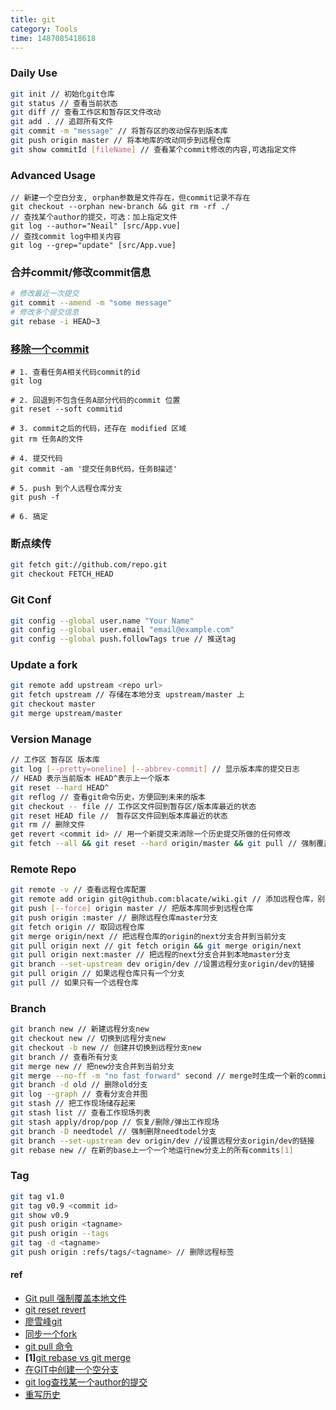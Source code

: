 ```yaml
---
title: git
category: Tools
time: 1487085418618
---
```

### Daily Use

```bash
git init // 初始化git仓库
git status // 查看当前状态
git diff // 查看工作区和暂存区文件改动
git add . // 追踪所有文件
git commit -m "message" // 将暂存区的改动保存到版本库
git push origin master // 将本地库的改动同步到远程仓库
git show commitId [fileName] // 查看某个commit修改的内容,可选指定文件
```

### Advanced Usage

```shell
// 新建一个空白分支, orphan参数是文件存在，但commit记录不存在
git checkout --orphan new-branch && git rm -rf ./
// 查找某个author的提交，可选：加上指定文件
git log --author="Neail" [src/App.vue]
// 查找commit log中相关内容
git log --grep="update" [src/App.vue]
```

### 合并commit/修改commit信息

```bash
# 修改最近一次提交
git commit --amend -m "some message"
# 修改多个提交信息
git rebase -i HEAD~3
```

### [移除一个commit](https://github.com/zhongxia245/blog/issues/81)

```shell
# 1. 查看任务A相关代码commit的id
git log 

# 2. 回退到不包含任务A部分代码的commit 位置
git reset --soft commitid

# 3. commit之后的代码，还存在 modified 区域
git rm 任务A的文件

# 4. 提交代码
git commit -am '提交任务B代码，任务B描述'

# 5. push 到个人远程仓库分支
git push -f 

# 6. 搞定
```

### 断点续传

```bash
git fetch git://github.com/repo.git
git checkout FETCH_HEAD
```

### Git Conf

```bash
git config --global user.name "Your Name"
git config --global user.email "email@example.com"
git config --global push.followTags true // 推送tag
```

### Update a fork

```bash
git remote add upstream <repo url>
git fetch upstream // 存储在本地分支 upstream/master 上
git checkout master
git merge upstream/master
```

### Version Manage

```bash
// 工作区 暂存区 版本库
git log [--pretty=oneline] [--abbrev-commit] // 显示版本库的提交日志
// HEAD 表示当前版本 HEAD^表示上一个版本
git reset --hard HEAD^
git reflog // 查看git命令历史，方便回到未来的版本
git checkout -- file // 工作区文件回到暂存区/版本库最近的状态
git reset HEAD file //　暂存区文件回到版本库最近的状态
git rm // 删除文件
get revert <commit id> // 用一个新提交来消除一个历史提交所做的任何修改
git fetch --all && git reset --hard origin/master && git pull // 强制覆盖本地文件
```

### Remote Repo

```bash
git remote -v // 查看远程仓库配置
git remote add origin git@github.com:blacate/wiki.git // 添加远程仓库，别名为origin
git push [--force] origin master // 把版本库同步到远程仓库
git push origin :master // 删除远程仓库master分支
git fetch origin // 取回远程仓库
git merge origin/next // 把远程仓库的origin的next分支合并到当前分支
git pull origin next // git fetch origin && git merge origin/next
git pull origin next:master // 把远程的next分支合并到本地master分支
git branch --set-upstream dev origin/dev //设置远程分支origin/dev的链接
git pull origin // 如果远程仓库只有一个分支
git pull // 如果只有一个远程仓库
```

### Branch

```bash
git branch new // 新建远程分支new
git checkout new // 切换到远程分支new
git checkout -b new // 创建并切换到远程分支new
git branch // 查看所有分支
git merge new // 把new分支合并到当前分支
git merge --no-ff -m "no fast forward" second // merge时生成一个新的commit
git branch -d old // 删除old分支
git log --graph // 查看分支合并图
git stash // 把工作现场储存起来
git stash list // 查看工作现场列表
git stash apply/drop/pop // 恢复/删除/弹出工作现场
git branch -D needtodel // 强制删除needtodel分支
git branch --set-upstream dev origin/dev //设置远程分支origin/dev的链接
git rebase new // 在新的base上一个一个地运行new分支上的所有commits[1]
```

### Tag

```bash
git tag v1.0
git tag v0.9 <commit id>
git show v0.9
git push origin <tagname>
git push origin --tags
git tag -d <tagname>
git push origin :refs/tags/<tagname> // 删除远程标签
```

#### ref

+ [Git pull 强制覆盖本地文件](https://www.jianshu.com/p/3d0ae7fbbbe1)
+ [git reset revert](http://yijiebuyi.com/blog/8f985d539566d0bf3b804df6be4e0c90.html)
+ [廖雪峰git](https://www.liaoxuefeng.com/wiki/0013739516305929606dd18361248578c67b8067c8c017b000)
+ [同步一个fork](https://gaohaoyang.github.io/2015/04/12/Syncing-a-fork/)
+ [git pull 命令](http://blog.csdn.net/qq_15037231/article/details/77937402)
+ **[1]**[git rebase vs git merge](https://www.cnblogs.com/kidsitcn/p/5339382.html)
+ [在GIT中创建一个空分支](https://segmentfault.com/a/1190000004931751)
+ [git log查找某一个author的提交](https://blog.csdn.net/gracioushe/article/details/6249480)
+ [重写历史](https://git-scm.com/book/zh/v2/Git-%E5%B7%A5%E5%85%B7-%E9%87%8D%E5%86%99%E5%8E%86%E5%8F%B2)

